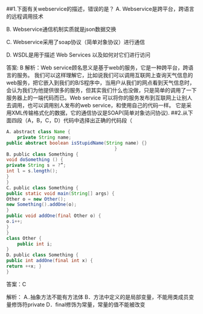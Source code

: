 ##1.下面有关webservice的描述，错误的是？
A. Webservice是跨平台，跨语言的远程调用技术

B. Webservice通信机制实质就是json数据交换

C. Webservice采用了soap协议（简单对象协议）进行通信

D. WSDL是用于描述 Web Services 以及如何对它们进行访问

答案: B
解析：Web service顾名思义是基于web的服务，它是一种跨平台，跨语言的服务。
我们可以这样理解它，比如说我们可以调用互联网上查询天气信息的web服务，把它嵌入到我们的B/S程序中，当用户从我们的网点看到天气信息时，会认为我们为他提供很多的服务，但其实我们什么也没做，只是简单的调用了一下服务器上的一端代码而已。Web service 可以将你的服务发布到互联网上让别人去调用，也可以调用别人发布的web service，和使用自己的代码一样。
它是采用XML传输格式化的数据，它的通信协议是SOAP(简单对象访问协议).
##2.从下面四段（A，B，C，D）代码中选择出正确的代码段（
```java
A．abstract class Name {
    private String name;
public abstract boolean isStupidName(String name) {}
                                        }
B．public class Something {
void doSomething () {
private String s = ?”;
int l = s.length();
}
}
C．public class Something {
public static void main(String[] args) {
Other o = new Other();
new Something().addOne(o);
}
public void addOne(final Other o) {
o.i++;
}
}
class Other {
    public int i;
}
D．public class Something {
public int addOne(final int x) {
return ++x; }
}
```

答案：C

解析：
A..抽象方法不能有方法体
B．方法中定义的是局部变量，不能用类成员变量修饰符private
D．final修饰为常量，常量的值不能被改变